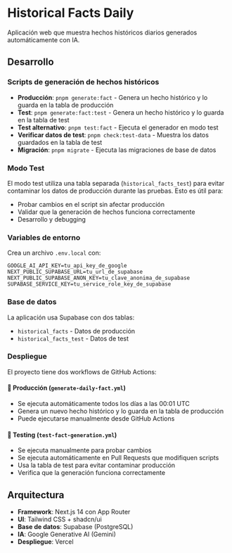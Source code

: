 # Historical Facts Daily

Aplicación web que muestra hechos históricos diarios generados automáticamente con IA.

## Desarrollo

### Scripts de generación de hechos históricos

- **Producción**: `pnpm generate:fact` - Genera un hecho histórico y lo guarda en la tabla de producción
- **Test**: `pnpm generate:fact:test` - Genera un hecho histórico y lo guarda en la tabla de test
- **Test alternativo**: `pnpm test:fact` - Ejecuta el generador en modo test
- **Verificar datos de test**: `pnpm check:test-data` - Muestra los datos guardados en la tabla de test
- **Migración**: `pnpm migrate` - Ejecuta las migraciones de base de datos

### Modo Test

El modo test utiliza una tabla separada (`historical_facts_test`) para evitar contaminar los datos de producción durante las pruebas. Esto es útil para:

- Probar cambios en el script sin afectar producción
- Validar que la generación de hechos funciona correctamente
- Desarrollo y debugging

### Variables de entorno

Crea un archivo `.env.local` con:

```
GOOGLE_AI_API_KEY=tu_api_key_de_google
NEXT_PUBLIC_SUPABASE_URL=tu_url_de_supabase
NEXT_PUBLIC_SUPABASE_ANON_KEY=tu_clave_anonima_de_supabase
SUPABASE_SERVICE_KEY=tu_service_role_key_de_supabase
```

### Base de datos

La aplicación usa Supabase con dos tablas:
- `historical_facts` - Datos de producción
- `historical_facts_test` - Datos de test

### Despliegue

El proyecto tiene dos workflows de GitHub Actions:

#### 🚀 Producción (`generate-daily-fact.yml`)
- Se ejecuta automáticamente todos los días a las 00:01 UTC
- Genera un nuevo hecho histórico y lo guarda en la tabla de producción
- Puede ejecutarse manualmente desde GitHub Actions

#### 🧪 Testing (`test-fact-generation.yml`)
- Se ejecuta manualmente para probar cambios
- Se ejecuta automáticamente en Pull Requests que modifiquen scripts
- Usa la tabla de test para evitar contaminar producción
- Verifica que la generación funciona correctamente

## Arquitectura

- **Framework**: Next.js 14 con App Router
- **UI**: Tailwind CSS + shadcn/ui
- **Base de datos**: Supabase (PostgreSQL)
- **IA**: Google Generative AI (Gemini)
- **Despliegue**: Vercel
